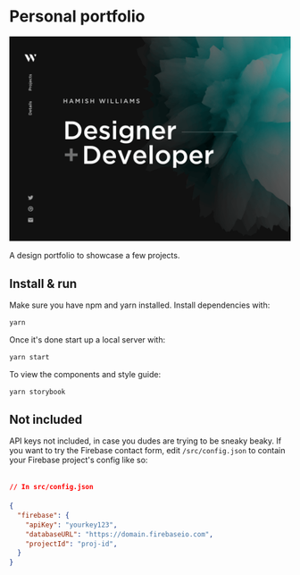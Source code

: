 # Personal portfolio

![Site preview](/public/social-image.png)

A design portfolio to showcase a few projects.

## Install & run

Make sure you have npm and yarn installed. Install dependencies with:

```bash
yarn
```

Once it's done start up a local server with:

```bash
yarn start
```

To view the components and style guide:

```bash
yarn storybook
```

## Not included

API keys not included, in case you dudes are trying to be sneaky beaky. If you want to try the Firebase contact form, edit `/src/config.json` to contain your Firebase project's config like so:

```json

// In src/config.json

{
  "firebase": {
    "apiKey": "yourkey123",
    "databaseURL": "https://domain.firebaseio.com",
    "projectId": "proj-id",
  }
}
```
